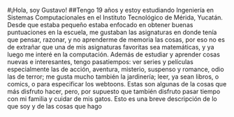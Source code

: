 #¡Hola, soy Gustavo!
##Tengo 19 años y estoy estudiando Ingeniería en Sistemas Computacionales en el Instituto Tecnológico de Mérida, Yucatán. Desde que estaba pequeño estaba enfocado en obtener buenas puntuaciones en la escuela, me gustaban las asignaturas en donde tenía que pensar, razonar, y no aprenderme de memoria las cosas, por eso no es de extrañar que una de mis asignaturas favoritas sea matemáticas, y ya luego me interé en la computación. Además de estudiar y aprender cosas nuevas e interesantes, tengo pasatiempos: ver series y películas especialmente las de acción, aventura, misterio, suspenso y romance, odio las de terror; me gusta mucho también la jardinería; leer, ya sean libros, o comics, o para especificar los webtoons. Estas son algunas de la cosas que más disfruto hacer, pero, por supuesto que también disfruto pasar tiempo con mi familia y cuidar de mis gatos. Esto es una breve descripción de lo que soy y de las cosas que hago

<!--
**grafaelcarrillo/grafaelcarrillo** is a ✨ _special_ ✨ repository because its `README.md` (this file) appears on your GitHub profile.

Here are some ideas to get you started:

- 🔭 I’m currently working on ...
- 🌱 I’m currently learning ...
- 👯 I’m looking to collaborate on ...
- 🤔 I’m looking for help with ...
- 💬 Ask me about ...
- 📫 How to reach me: ...
- 😄 Pronouns: ...
- ⚡ Fun fact: ...
-->
